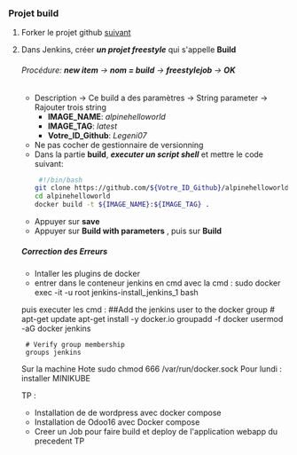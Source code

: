 ### Projet build

1. Forker le projet github [suivant](https://github.com/Legeni07/alpinehelloworld)
2. Dans Jenkins, créer ***un projet freestyle*** qui s'appelle **Build**
	###### Procédure: **new item** → **nom = build** → **freestylejob** → **OK**
	-  Description → Ce build a des paramètres → String parameter → Rajouter trois string 
         - **IMAGE_NAME**: *alpinehelloworld*
         - **IMAGE_TAG**: *latest*
         - **Votre_ID_Github**: *Legeni07*
	- Ne pas cocher de gestionnaire de versionning
	- Dans la partie **build**, ***executer un script shell*** et mettre le code suivant: 
		```bash 
		 #!/bin/bash
		git clone https://github.com/${Votre_ID_Github}/alpinehelloworld.git
		cd alpinehelloworld
		docker build -t ${IMAGE_NAME}:${IMAGE_TAG} .
		```
	- Appuyer sur **save**
	- Appuyer sur **Build with parameters** , puis sur **Build**

	##### Correction des Erreurs ######
	- Intaller les plugins de docker
	- entrer dans le conteneur jenkins en cmd avec la cmd :
		sudo docker exec -it -u root  jenkins-install_jenkins_1 bash
	
	puis executer les cmd :
		##Add the jenkins user to the docker group #
		apt-get update
		apt-get install -y docker.io
		groupadd -f docker
		usermod -aG docker jenkins


		# Verify group membership
		groups jenkins
	Sur la machine Hote
	sudo chmod 666 /var/run/docker.sock
	Pour lundi : installer MINIKUBE

	TP :
	- Installation de de wordpress avec docker compose
	- Installation de Odoo16 avec Docker compose 
	- Creer un Job pour faire build et deploy de l'application webapp du precedent TP 
	